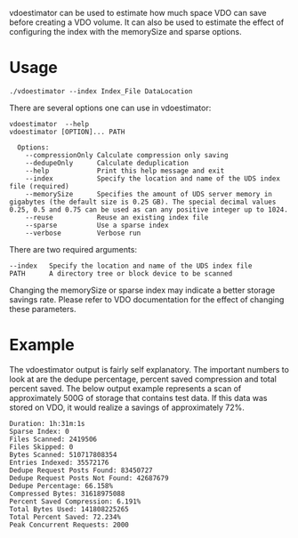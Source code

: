
vdoestimator can be used to estimate how much space VDO can save
before creating a VDO volume. It can also be used to estimate the
effect of configuring the index with the memorySize and sparse
options.

# Usage

    ./vdoestimator --index Index_File DataLocation

There are several options one can use in vdoestimator:
 
    vdoestimator  --help
    vdoestimator [OPTION]... PATH

```
  Options:
    --compressionOnly Calculate compression only saving
    --dedupeOnly      Calculate deduplication
    --help            Print this help message and exit
    --index           Specify the location and name of the UDS index file (required)
    --memorySize      Specifies the amount of UDS server memory in gigabytes (the default size is 0.25 GB). The special decimal values 0.25, 0.5 and 0.75 can be used as can any positive integer up to 1024.
    --reuse           Reuse an existing index file
    --sparse          Use a sparse index
    --verbose         Verbose run
```

There are two required arguments:

    --index   Specify the location and name of the UDS index file
    PATH      A directory tree or block device to be scanned

Changing the memorySize or sparse index may indicate a better storage
savings rate.  Please refer to VDO documentation for the effect of
changing these parameters.

# Example

The vdoestimator output is fairly self explanatory. The important
numbers to look at are the dedupe percentage, percent saved
compression and total percent saved.  The below output example
represents a scan of approximately 500G of storage that contains test
data. If this data was stored on VDO, it would realize a savings of
approximately 72%.

```
Duration: 1h:31m:1s
Sparse Index: 0
Files Scanned: 2419506
Files Skipped: 0
Bytes Scanned: 510717808354
Entries Indexed: 35572176
Dedupe Request Posts Found: 83450727
Dedupe Request Posts Not Found: 42687679
Dedupe Percentage: 66.158%
Compressed Bytes: 31618975088
Percent Saved Compression: 6.191%
Total Bytes Used: 141808225265
Total Percent Saved: 72.234%
Peak Concurrent Requests: 2000
```
